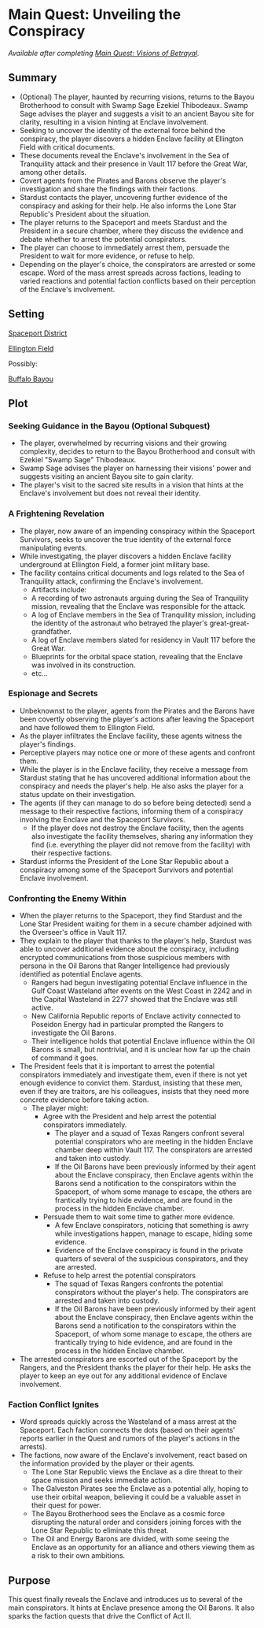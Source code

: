 # Main Quest: Unveiling the Conspiracy

<!--availability-start-->
*Available after completing [Main Quest: Visions of Betrayal](Quest5.md).*
<!--availability-end-->

## Summary

<!--summary-start-->
- (Optional) The player, haunted by recurring visions, returns to the Bayou Brotherhood to consult with Swamp Sage Ezekiel Thibodeaux. Swamp Sage advises the player and suggests a visit to an ancient Bayou site for clarity, resulting in a vision hinting at Enclave involvement.
- Seeking to uncover the identity of the external force behind the conspiracy, the player discovers a hidden Enclave facility at Ellington Field with critical documents.
- These documents reveal the Enclave's involvement in the Sea of Tranquility attack and their presence in Vault 117 before the Great War, among other details.
- Covert agents from the Pirates and Barons observe the player's investigation and share the findings with their factions.
- Stardust contacts the player, uncovering further evidence of the conspiracy and asking for their help. He also informs the Lone Star Republic's President about the situation.
- The player returns to the Spaceport and meets Stardust and the President in a secure chamber, where they discuss the evidence and debate whether to arrest the potential conspirators.
- The player can choose to immediately arrest them, persuade the President to wait for more evidence, or refuse to help.
- Depending on the player's choice, the conspirators are arrested or some escape. Word of the mass arrest spreads across factions, leading to varied reactions and potential faction conflicts based on their perception of the Enclave's involvement.
<!--summary-end-->


## Setting
[Spaceport District](../../Background/geography/neighborhoods.md#spaceport-district-johnson-space-center)

[Ellington Field](../../Background/geography/neighborhoods.md#ellington-field)

Possibly:

[Buffalo Bayou](../../Background/geography/neighborhoods.md#the-bayous-and-wetlands)


## Plot
### Seeking Guidance in the Bayou (Optional Subquest)

- The player, overwhelmed by recurring visions and their growing complexity, decides to return to the Bayou Brotherhood and consult with Ezekiel "Swamp Sage" Thibodeaux.
- Swamp Sage advises the player on harnessing their visions' power and suggests visiting an ancient Bayou site to gain clarity.
- The player's visit to the sacred site results in a vision that hints at the Enclave's involvement but does not reveal their identity.
### A Frightening Revelation

- The player, now aware of an impending conspiracy within the Spaceport Survivors, seeks to uncover the true identity of the external force manipulating events.
- While investigating, the player discovers a hidden Enclave facility underground at Ellington Field, a former joint military base.
- The facility contains critical documents and logs related to the Sea of Tranquility attack, confirming the Enclave's involvement.
    - Artifacts include:
    - A recording of two astronauts arguing during the Sea of Tranquility mission, revealing that the Enclave was responsible for the attack.
    - A log of Enclave members in the Sea of Tranquility mission, including the identity of the astronaut who betrayed the player's great-great-grandfather.
    - A log of Enclave members slated for residency in Vault 117 before the Great War.
    - Blueprints for the orbital space station, revealing that the Enclave was involved in its construction.
    - etc...
  
### Espionage and Secrets

- Unbeknownst to the player, agents from the Pirates and the Barons have been covertly observing the player's actions after leaving the Spaceport and have followed them to Ellington Field.
- As the player infiltrates the Enclave facility, these agents witness the player's findings.
- Perceptive players may notice one or more of these agents and confront them.
- While the player is in the Enclave facility, they receive a message from Stardust stating that he has uncovered additional information about the conspiracy and needs the player's help. He also asks the player for a status update on their investigation.
- The agents (if they can manage to do so before being detected) send a message to their respective factions, informing them of a conspiracy involving the Enclave and the Spaceport Survivors.
    - If the player does not destroy the Enclave facility, then the agents also investigate the facility themselves, sharing any information they find (i.e. everything the player did not remove from the facility) with their respective factions.
- Stardust informs the President of the Lone Star Republic about a conspiracy among some of the Spaceport Survivors and potential Enclave involvement.

### Confronting the Enemy Within
- When the player returns to the Spaceport, they find Stardust and the Lone Star President waiting for them in a secure chamber adjoined with the Overseer's office in Vault 117. 
- They explain to the player that thanks to the player's help, Stardust was able to uncover additional evidence about the conspiracy, including encrypted communications from those suspicious members with persona in the Oil Barons that Ranger Intelligence had previously identified as potential Enclave agents. 
    - Rangers had begun investigating potential Enclave influence in the Gulf Coast Wasteland after events on the West Coast in 2242 and in the Capital Wasteland in 2277 showed that the Enclave was still active. 
    - New California Republic reports of Enclave activity connected to Poseidon Energy had in particular prompted the Rangers to investigate the Oil Barons. 
    - Their intelligence holds that potential Enclave influence within the Oil Barons is small, but nontrivial, and it is unclear how far up the chain of command it goes.
- The President feels that it is important to arrest the potential conspirators immediately and investigate them, even if there is not yet enough evidence to convict them. Stardust, insisting that these men, even if they are traitors, are his colleagues, insists that they need more concrete evidence before taking action.
    - The player might:
        - Agree with the President and help arrest the potential conspirators immediately.
            - The player and a squad of Texas Rangers confront several potential conspirators who are meeting in the hidden Enclave chamber deep within Vault 117. The conspirators are arrested and taken into custody.
            - If the Oil Barons have been previously informed by their agent about the Enclave conspiracy, then Enclave agents within the Barons send a notification to the conspirators within the Spaceport, of whom some manage to escape, the others are frantically trying to hide evidence, and are found in the process in the hidden Enclave chamber.
        - Persuade them to wait some time to gather more evidence.
            - A few Enclave conspirators, noticing that something is awry while investigations happen, manage to escape, hiding some evidence.
            - Evidence of the Enclave conspiracy is found in the private quarters of several of the suspicious conspirators, and they are arrested.
        - Refuse to help arrest the potential conspirators
            - The squad of Texas Rangers confronts the potential conspirators without the player's help. The conspirators are arrested and taken into custody.
            - If the Oil Barons have been previously informed by their agent about the Enclave conspiracy, then Enclave agents within the Barons send a notification to the conspirators within the Spaceport, of whom some manage to escape, the others are frantically trying to hide evidence, and are found in the process in the hidden Enclave chamber.
- The arrested conspirators are escorted out of the Spaceport by the Rangers, and the President thanks the player for their help. He asks the player to keep an eye out for any additional evidence of Enclave involvement.
### Faction Conflict Ignites
- Word spreads quickly across the Wasteland of a mass arrest at the Spaceport. Each faction connects the dots (based on their agents' reports earlier in the Quest and rumors of the player's actions in the arrests).
- The factions, now aware of the Enclave's involvement, react based on the information provided by the player or their agents.
  - The Lone Star Republic views the Enclave as a dire threat to their space mission and seeks immediate action.
  - The Galveston Pirates see the Enclave as a potential ally, hoping to use their orbital weapon, believing it could be a valuable asset in their quest for power.
  - The Bayou Brotherhood sees the Enclave as a cosmic force disrupting the natural order and considers joining forces with the Lone Star Republic to eliminate this threat.
  - The Oil and Energy Barons are divided, with some seeing the Enclave as an opportunity for an alliance and others viewing them as a risk to their own ambitions.

## Purpose

This quest finally reveals the Enclave and introduces us to several of the main conspirators. It hints at Enclave presence among the Oil Barons. It also sparks the faction quests that drive the Conflict of Act II.
